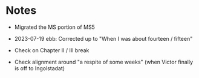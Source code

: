 # Notes

* Migrated the MS portion of MS5 
* 2023-07-19 ebb: Corrected up to "When I was about fourteen / fifteen"

* Check on Chapter II / III break
* Check alignment around "a respite of some weeks" (when Victor finally is off to Ingolstadat)
